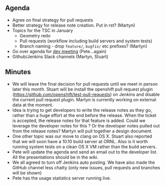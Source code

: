Agenda
------
* Agree on final strategy for pull requests
* Better strategy for release note creation. Put in rst? (Martyn)
* Topics for the TSC in January
  * Geometry redo
  * Pull requests (workflow including build servers and system tests)
  * Branch naming - drop `feature/`, `bugfix/` etc prefixes? (Martyn)
* Go over agenda for [dev meeting](http://www.mantidproject.org/Category:Workshop2015) (Pete...again)
* Github/Jenkins Slack channels (Martyn, Stuart)

Minutes
-------
* We will leave the final decision for pull requests until we meet in person later this month. Stuart will be install the openshift pull request plugin (https://github.com/openshift/test-pull-requests) on Jenkins and disable the current pull request plugin.  Martyn is currently working on external data at the moment.
* Idea is trying to get developers to write the release notes as they go, rather than a huge effort at the end before the release.  When the ticket is accepted, the release notes for that feature is added.  Could we leverage the developer notes for this ? Or the developer notes pulled out from the release notes?  Martyn will pull together a design document.
* One other topic was our move to clang on OS X.  Stuart also reported that we will soon have a 10.10 build server at ORNL.  Also is it worth running system tests on a clean OS X VM rather than the build servers.
* Pete will update the agenda and send an email out to the developer list.  All the presentations should be in the wiki.
* We all agreed to turn off Jenkins auto posting.  We have also made the GitHub channel less chatty (only new issues, pull requests and branches will be shown)
* Pete has the usage statistics server running live.
